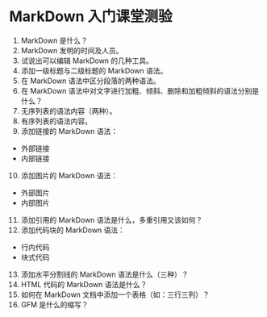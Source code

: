 # MarkDown 入门课堂测验

1. MarkDown 是什么？
2. MarkDown 发明的时间及人员。
3. 试说出可以编辑 MarkDown 的几种工具。
4. 添加一级标题与二级标题的 MarkDown 语法。
5. 在 MarkDown 语法中区分段落的两种语法。
6. 在 MarkDown 语法中对文字进行加粗、倾斜、删除和加粗倾斜的语法分别是什么？
7. 无序列表的语法内容（两种）。
8. 有序列表的语法内容。
9. 添加链接的 MarkDown 语法：
  - 外部链接
  - 内部链接

10. 添加图片的 MarkDown 语法：
  - 外部图片
  - 内部图片

11. 添加引用的 MarkDown 语法是什么，多重引用又该如何？
12. 添加代码块的 MarkDown 语法：
  - 行内代码 
  - 块式代码 

13. 添加水平分割线的 MarkDown 语法是什么（三种）？
14. HTML 代码的 MarkDown 语法是什么？
15. 如何在 MarkDown 文档中添加一个表格（如：三行三列）？
16. GFM 是什么的缩写？
